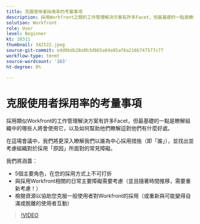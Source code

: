 ```yaml
---
title: 克服使用者採用率的考量事項
description: 採用Workfront之類的工作管理解決方案有許多Facet，但最基礎的一點是瞭解組織中的哪些人將會使用該解決方案。
solution: Workfront
role: User
level: Beginner
kt: 10311
thumbnail: 342522.jpeg
source-git-commit: edd0bdb28a9b3d065a64a95af6a216b747577c77
workflow-type: tm+mt
source-wordcount: '163'
ht-degree: 0%

---
```


# 克服使用者採用率的考量事項

採用類似Workfront的工作管理解決方案有許多Facet，但最基礎的一點是瞭解組織中的哪些人將會使用它，以及如何幫助他們瞭解這對他們有什麼好處。

在這場會議中，我們將更深入瞭解我們以誰為中心採用措施（即「誰」），並找出並考慮組織對於採用「原因」所面對的常見障礙。

我們將涵蓋：

* 5個主要角色，在您的採用方式上不可打折
* 與採用Workfront相關的日常主要障礙需要考慮（並且隨著時間推移，需要重新考慮！）
* 檢閱資源以協助您克服一般使用者對Workfront的採用（或重新與可能變得自滿或脫離的使用者互動）

>[!VIDEO](https://video.tv.adobe.com/v/342522/?quality=12&learn=on)
